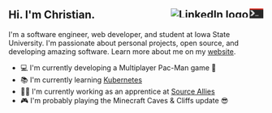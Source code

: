 ## Hi. I'm Christian. [<img src="assets/terminal-icon.png" alt="Terminal icon" height="20px" align="right" />](https://www.christianlisle.com) [<img src="https://raw.githubusercontent.com/peterthehan/peterthehan/master/assets/linkedin.svg" alt="LinkedIn logo" height="18px" align="right" />](https://www.linkedin.com/in/christian-lisle-5ba672172/)

I'm a software engineer, web developer, and student at Iowa State University. I'm passionate about personal projects, open source, and developing amazing software. Learn more about me on my [website](http://www.christianlisle.com).


- 💻 I'm currently developing a Multiplayer Pac-Man game 👾
- 📚 I'm currently learning [Kubernetes](https://kubernetes.io/)
- 👨‍💼 I'm currently working as an apprentice at [Source Allies](http://sourceallies.com)
- 🎮 I'm probably playing the Minecraft Caves & Cliffs update 😎

